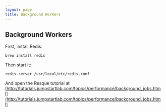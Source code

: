 ```yaml
---
layout: page
title: Background Workers
---
```


## Background Workers

First, install Redis:

```
brew install redis
```

Then start it:

```
redis-server /usr/local/etc/redis.conf
```

And open the Resque tutorial at [http://tutorials.jumpstartlab.com/topics/performance/background_jobs.html](http://tutorials.jumpstartlab.com/topics/performance/background_jobs.html)
